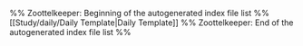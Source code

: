 %% Zoottelkeeper: Beginning of the autogenerated index file list  %%
 [[Study/daily/Daily Template|Daily Template]]
%% Zoottelkeeper: End of the autogenerated index file list  %%
